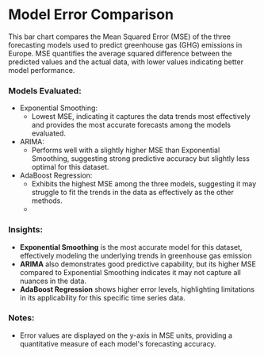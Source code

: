# Model Error Comparison

This bar chart compares the Mean Squared Error (MSE) of the three forecasting models used to predict greenhouse gas (GHG)
emissions in Europe. MSE quantifies the average squared difference between the predicted values and the actual data, with 
lower values indicating better model performance.

### Models Evaluated:
- Exponential Smoothing:
  - Lowest MSE, indicating it captures the data trends most effectively and provides the most accurate 
forecasts among the models evaluated.
- ARIMA:
  - Performs well with a slightly higher MSE than Exponential Smoothing, suggesting strong predictive accuracy but slightly less optimal for this dataset.
- AdaBoost Regression:
  - Exhibits the highest MSE among the three models, suggesting it may struggle to fit the trends in the data as effectively as the other methods.
  - 
### Insights:
- **Exponential Smoothing** is the most accurate model for this dataset, effectively modeling the underlying trends in greenhouse gas emission
- **ARIMA** also demonstrates good predictive capability, but its higher MSE compared to Exponential Smoothing indicates it may not capture all nuances in the data.
- **AdaBoost Regression** shows higher error levels, highlighting limitations in its applicability for this specific time series data.

### Notes:
- Error values are displayed on the y-axis in MSE units, providing a quantitative measure of each model's forecasting accuracy.
